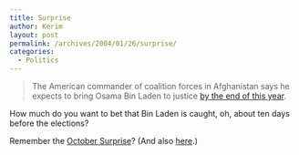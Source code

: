```yaml
---
title: Surprise
author: Kerim
layout: post
permalink: /archives/2004/01/26/surprise/
categories:
  - Politics
---
```

> The American commander of coalition forces in Afghanistan says he expects to bring Osama Bin Laden to justice <a href="http://news.bbc.co.uk/2/hi/south_asia/3430577.stm" onclick="_gaq.push(['_trackEvent', 'outbound-article', 'http://news.bbc.co.uk/2/hi/south_asia/3430577.stm', 'by the end of this year']);" >by the end of this year</a>.

How much do you want to bet that Bin Laden is caught, oh, about ten days before the elections?

Remember the <a href="http://dneiwert.blogspot.com/2004_01_18_dneiwert_archive.html#107449373832218365" onclick="_gaq.push(['_trackEvent', 'outbound-article', 'http://dneiwert.blogspot.com/2004_01_18_dneiwert_archive.html#107449373832218365', 'October Surprise']);" >October Surprise</a>? (And also <a href="http://dneiwert.blogspot.com/2004_01_18_dneiwert_archive.html#107464508645282971" onclick="_gaq.push(['_trackEvent', 'outbound-article', 'http://dneiwert.blogspot.com/2004_01_18_dneiwert_archive.html#107464508645282971', 'here']);" >here</a>.)

